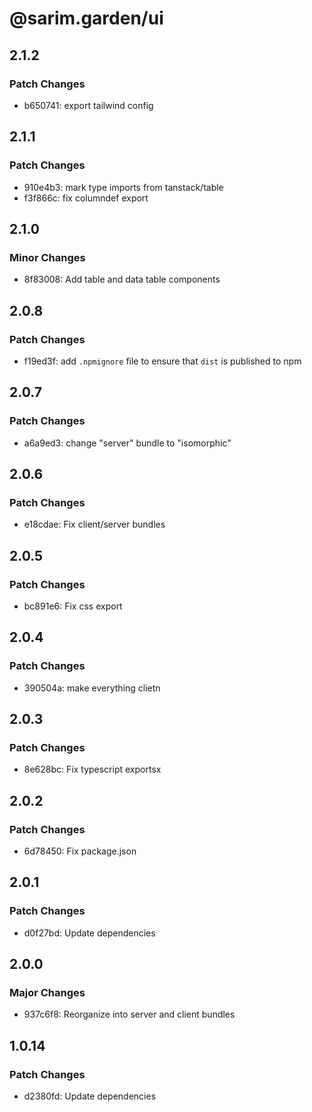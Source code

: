 # @sarim.garden/ui

## 2.1.2

### Patch Changes

- b650741: export tailwind config

## 2.1.1

### Patch Changes

- 910e4b3: mark type imports from tanstack/table
- f3f866c: fix columndef export

## 2.1.0

### Minor Changes

- 8f83008: Add table and data table components

## 2.0.8

### Patch Changes

- f19ed3f: add `.npmignore` file to ensure that `dist` is published to npm

## 2.0.7

### Patch Changes

- a6a9ed3: change "server" bundle to "isomorphic"

## 2.0.6

### Patch Changes

- e18cdae: Fix client/server bundles

## 2.0.5

### Patch Changes

- bc891e6: Fix css export

## 2.0.4

### Patch Changes

- 390504a: make everything clietn

## 2.0.3

### Patch Changes

- 8e628bc: Fix typescript exportsx

## 2.0.2

### Patch Changes

- 6d78450: Fix package.json

## 2.0.1

### Patch Changes

- d0f27bd: Update dependencies

## 2.0.0

### Major Changes

- 937c6f8: Reorganize into server and client bundles

## 1.0.14

### Patch Changes

- d2380fd: Update dependencies
